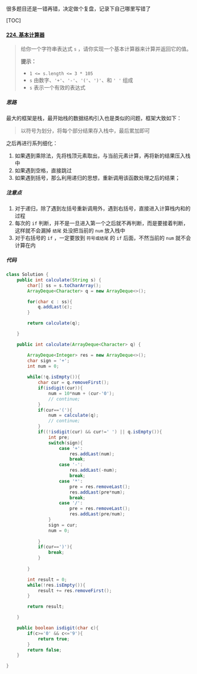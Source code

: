 很多题目还是一错再错，决定做个复盘，记录下自己哪里写错了



[TOC]

#### [224. 基本计算器](https://leetcode-cn.com/problems/basic-calculator/)

> 给你一个字符串表达式 `s` ，请你实现一个基本计算器来计算并返回它的值。
>
> 
>
> **提示：**
>
> - `1 <= s.length <= 3 * 105`
> - `s` 由数字、`'+'`、`'-'`、`'('`、`')'`、和 `' '` 组成
> - `s` 表示一个有效的表达式



##### 思路

最大的框架是栈，最开始栈的数据结构引入也是类似的问题，框架大致如下：

> 以符号为划分，将每个部分结果存入栈中，最后累加即可

之后再进行系列细化：

1. 如果遇到乘除法，先将栈顶元素取出，与当前元素计算，再将新的结果压入栈中
2. 如果遇到空格，直接跳过
3. 如果遇到括号，那么利用递归的思想，重新调用该函数处理之后的结果；



##### 注意点

1. 对于递归，除了遇到左括号重新调用外，遇到右括号，直接进入计算栈内和的过程
2. 每次的 `if` 判断，并不是一旦进入第一个之后就不再判断，而是要接着判断，这样就不会漏掉 `结尾` 处没把当前的 `num` 放入栈中
3. 对于右括号的 `if` ，一定要放到 `符号或结尾` 的 `if` 后面，不然当前的 `num` 就不会计算在内



##### 代码

```java
class Solution {
    public int calculate(String s) {
        char[] ss = s.toCharArray();
        ArrayDeque<Character> q = new ArrayDeque<>();

        for(char c : ss){
            q.addLast(c);
        }

        return calculate(q);        

    }

    public int calculate(ArrayDeque<Character> q) {

        ArrayDeque<Integer> res = new ArrayDeque<>();
        char sign = '+';
        int num = 0;
        
        while(!q.isEmpty()){
            char cur = q.removeFirst();
            if(isdigit(cur)){
                num = 10*num + (cur-'0');
                // continue;
            }
            if(cur=='('){
                num = calculate(q);
                // continue;
            }
            if((!isdigit(cur) && cur!=' ') || q.isEmpty()){
                int pre;
                switch(sign){
                    case '+':
                        res.addLast(num);
                        break;
                    case '-':
                        res.addLast(-num);
                        break;
                    case '*':
                        pre = res.removeLast();
                        res.addLast(pre*num);
                        break;
                    case '/':
                        pre = res.removeLast();
                        res.addLast(pre/num);
                }
                sign = cur;
                num = 0;
        
            }
            if(cur==')'){
                break;
            }
               
        }

        int result = 0;
        while(!res.isEmpty()){
            result += res.removeFirst();
        }

        return result;

    }

    public boolean isdigit(char c){
        if(c>='0' && c<='9'){
            return true;
        }
        return false;
    }

}
```

